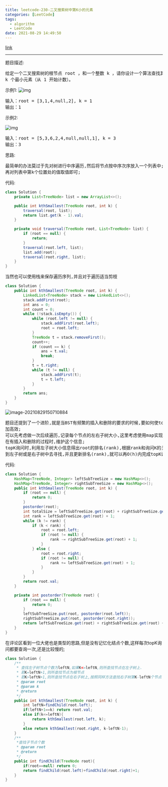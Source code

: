 ```yaml
---
title: leetcode-230-二叉搜索树中第K小的元素
categories: [LeetCode]
tags:
  - algorithm
  - LeetCode
date: 2021-08-29 14:49:50
---
```


[link](https://leetcode-cn.com/problems/kth-smallest-element-in-a-bst/)

<hr/>

题目描述:

<pre>
给定一个二叉搜索树的根节点 root ，和一个整数 k ，请你设计一个算法查找其中第 
k 个最小元素（从 1 开始计数）。
</pre>

示例1:
![img](https://gitee.com/cao_ziqiang/img/raw/master/20210829145110.jpeg)

<pre>
输入：root = [3,1,4,null,2], k = 1
输出：1
</pre>

示例2:

![img](https://gitee.com/cao_ziqiang/img/raw/master/20210829145128.jpeg)

<pre>
输入：root = [5,3,6,2,4,null,null,1], k = 3
输出：3
</pre>

思路:

<pre>
最简单的办法莫过于先对树进行中序遍历,然后将节点按中序次序放入一个列表中;
再对列表中第k个位置处的值取值即可;
</pre>

代码:

```java
class Solution {
    private List<TreeNode> list = new ArrayList<>();

    public int kthSmallest(TreeNode root, int k) {
        traversal(root, list);
        return list.get(k - 1).val;
    }

    private void traversal(TreeNode root, List<TreeNode> list) {
        if (root == null) {
            return;
        }
        traversal(root.left, list);
        list.add(root);
        traversal(root.right, list);
    }
}
```

<pre>
当然也可以使用栈来保存遍历序列,并且对于遍历适当剪枝
</pre>

```java
class Solution {
    public int kthSmallest(TreeNode root, int k) {
        LinkedList<TreeNode> stack = new LinkedList<>();
        stack.addFirst(root);
        int ans = 0;
        int count = 0;
        while (!stack.isEmpty()) {
            while (root.left != null) {
                stack.addFirst(root.left);
                root = root.left;
            }
            TreeNode t = stack.removeFirst();
            count++;
            if (count == k) {
                ans = t.val;
                break;
            }
            t = t.right;
            while (t != null) {
                stack.addFirst(t);
                t = t.left;
            }
        }
        return ans;
    }
}
```

![image-20210829150710884](https://gitee.com/cao_ziqiang/img/raw/master/20210829150710.png)

<pre>
题目还提到了一个进阶,就是当BST有频繁的插入和删除的要求的时候,要如何使topK更
加高效;
可以先考虑做一次后续遍历,记录每个节点的左右子树大小,这里考虑使用map实现;
在有插入和删除的过程时,维护这个信息;
topK询问时,利用左子树大小信息得出root的排名(rank),根据rank和询问K的关系;
到左子树或是右子树中去寻找,并且更新排名(rank),就可以再O(h)内完成topK询问;
</pre>

代码:

```java
class Solution {
    HashMap<TreeNode, Integer> leftSubTreeSize = new HashMap<>();
    HashMap<TreeNode, Integer> rightSubTreeSize = new HashMap<>();
    public int kthSmallest(TreeNode root, int k) {
        if (root == null) {
            return 0;
        }
        postorder(root);
        int totalSize = leftSubTreeSize.get(root) + rightSubTreeSize.get(root) + 1;
        int rank = leftSubTreeSize.get(root) + 1;
        while (k != rank) {
            if (k < rank) {
                root = root.left;
                if (root != null) {
                    rank -= rightSubTreeSize.get(root) + 1;
                }
            } else {
                root = root.right;
                if (root != null) {
                    rank += leftSubTreeSize.get(root) + 1;
                }
            }
        }
        return root.val;
    }

    private int postorder(TreeNode root) {
        if (root == null) {
            return 0;
        }
        leftSubTreeSize.put(root, postorder(root.left));
        rightSubTreeSize.put(root, postorder(root.right));
        return leftSubTreeSize.get(root) + rightSubTreeSize.get(root) + 1;
    }
}
```

在评论区看到一位大佬也是类型的思路,但是没有记忆化结点个数,这样每次topK询问都要查询一次,还是比较慢的;

```java
class Solution {
    /**
     * 查找左子树节点个数为leftN,如果K<=leftN,则所查找节点在左子树上.
     * 若K=leftN+1,则所查找节点为根节点
     * 若K>leftN+1,则所查找节点在右子树上,按照同样方法查找右子树第K-leftN个节点
     * @param root
     * @param k
     * @return
     */
    public int kthSmallest(TreeNode root, int k) {
        int leftN=findChild(root.left);
        if(leftN+1==k) return root.val;
        else if(k<=leftN){
            return kthSmallest(root.left, k);
        }
        else return kthSmallest(root.right, k-leftN-1);
    }
    /**
     *查找子节点个数
     * @param root
     * @return
     */
    public int findChild(TreeNode root){
        if(root==null) return 0;
        return findChild(root.left)+findChild(root.right)+1;
    }
}
```

